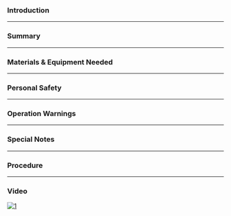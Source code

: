 ### Introduction

***

### Summary

***

### Materials & Equipment Needed

***

### Personal Safety

***

### Operation Warnings

***

### Special Notes

***

### Procedure

***

### Video

[![1](http://img.youtube.com/vi/qbFyDI7O11c/0.jpg)](https://www.youtube.com/watch?v=qbFyDI7O11c "")
